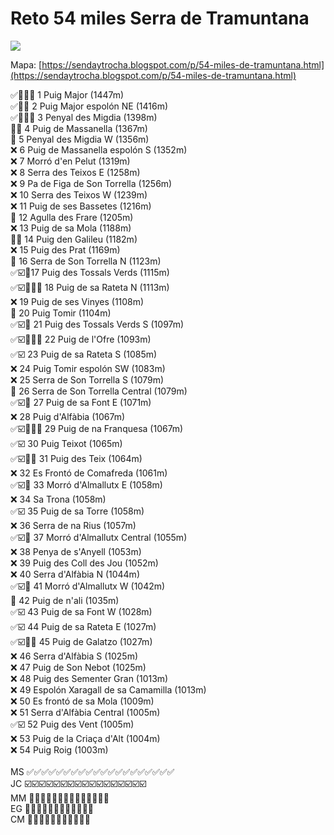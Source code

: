 # Reto 54 miles Serra de Tramuntana
<img src="images/tramuntana-mallorca.jpg">

Mapa: [https://sendaytrocha.blogspot.com/p/54-miles-de-tramuntana.html](https://sendaytrocha.blogspot.com/p/54-miles-de-tramuntana.html)

✅🥋🐨🗻 1 Puig Major (1447m) <br>
✅🥋🐨 2 Puig Major espolón NE (1416m) <br>
✅🥋🐨🗻 3 Penyal des Migdia (1398m) <br>
🥋🗻 4 Puig de Massanella (1367m) <br>
🗻 5 Penyal des Migdia W (1356m) <br>
❌ 6 Puig de Massanella espolón S (1352m) <br>
❌ 7 Morró d'en Pelut (1319m) <br>
❌ 8 Serra des Teixos E (1258m) <br>
❌ 9 Pa de Figa de Son Torrella (1256m) <br>
❌ 10 Serra des Teixos W (1239m) <br>
❌ 11 Puig de ses Bassetes (1216m) <br>
🗻 12 Agulla des Frare (1205m) <br>
❌ 13 Puig de sa Mola (1188m) <br>
🥋🗻 14 Puig den Galileu (1182m) <br>
❌ 15 Puig des Prat (1169m) <br>
🗻 16 Serra de Son Torrella N (1123m) <br>
✅☑️🐨17 Puig des Tossals Verds (1115m) <br>
✅☑️🥋🐨🗻 18 Puig de sa Rateta N (1113m) <br>
❌ 19 Puig de ses Vinyes (1108m) <br>
🗻 20 Puig Tomir (1104m) <br>
✅☑️🐨 21 Puig des Tossals Verds S (1097m) <br>
✅☑️🥋🐨🗻 22 Puig de l'Ofre (1093m) <br>
✅☑️ 23 Puig de sa Rateta S (1085m) <br>
❌ 24 Puig Tomir espolón SW (1083m) <br>
❌ 25 Serra de Son Torrella S (1079m) <br>
🗻 26 Serra de Son Torrella Central (1079m) <br>
✅☑️🐨 27 Puig de sa Font E (1071m) <br>
❌ 28 Puig d'Alfàbia (1067m) <br>
✅☑️🥋🐨🗻 29 Puig de na Franquesa (1067m) <br>
✅☑️ 30 Puig Teixot (1065m) <br>
✅☑️🥋🐨 31 Puig des Teix (1064m) <br>
❌ 32 Es Frontó de Comafreda (1061m) <br>
✅☑️🐨 33 Morró d'Almallutx E (1058m) <br>
❌ 34 Sa Trona (1058m) <br>
✅☑️ 35 Puig de sa Torre (1058m) <br>
❌ 36 Serra de na Rius (1057m) <br>
✅☑️🐨 37 Morró d'Almallutx Central (1055m) <br>
❌ 38 Penya de s'Anyell (1053m) <br>
❌ 39 Puig des Coll des Jou (1052m) <br>
❌ 40 Serra d'Alfàbia N (1044m) <br>
✅☑️🐨 41 Morró d'Almallutx W (1042m) <br>
🥋 42 Puig de n'ali (1035m) <br>
✅☑️ 43 Puig de sa Font W (1028m) <br>
✅☑️ 44 Puig de sa Rateta E (1027m) <br>
✅☑️🥋🐨 45 Puig de Galatzo (1027m) <br>
❌ 46 Serra d'Alfàbia S (1025m) <br>
❌ 47 Puig de Son Nebot (1025m) <br>
❌ 48 Puig des Sementer Gran (1013m) <br>
❌ 49 Espolón Xaragall de sa Camamilla (1013m) <br>
❌ 50 Es frontó de sa Mola (1009m) <br>
❌ 51 Serra d'Alfàbia Central (1005m) <br>
✅☑️ 52 Puig des Vent (1005m) <br>
❌ 53 Puig de la Criaça d'Alt (1004m) <br>
❌ 54 Puig Roig (1003m)  <br>
<br>
MS ✅✅✅✅✅✅✅✅✅✅✅✅✅✅✅✅✅✅✅✅ <br>
JC ☑️☑️☑️☑️☑️☑️☑️☑️☑️☑️☑️☑️☑️☑️☑️☑️☑️ <br>
MM 🐨🐨🐨🐨🐨🐨🐨🐨🐨🐨🐨🐨🐨🐨<br>
EG 🗻🗻🗻🗻🗻🗻🗻🗻🗻🗻🗻🗻 <br>
CM 🥋🥋🥋🥋🥋🥋🥋🥋🥋🥋🥋 <br>
